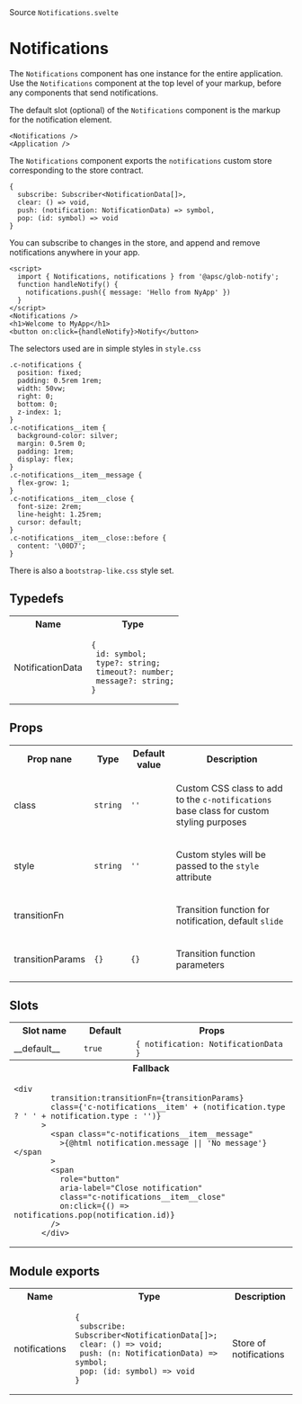 <div class="component__source">Source <code>Notifications.svelte</code></div>
<h1 class="component__name">Notifications</h1>
<div class="component__comment"><p>The <code>Notifications</code> component has one instance for the entire application. Use the <code>Notifications</code> component at the top level of your markup, before any components that send notifications.</p>
<p>The default slot (optional) of the <code>Notifications</code> component is the markup for the notification element.</p>
<pre><code class="language-tsx">&lt;Notifications /&gt;
&lt;Application /&gt;
</code></pre>
<p>The <code>Notifications</code> component exports the <code>notifications</code> custom store corresponding to the store contract.</p>
<pre><code class="language-js">{
  subscribe: Subscriber&lt;NotificationData[]&gt;,
  clear: () =&gt; void,
  push: (notification: NotificationData) =&gt; symbol,
  pop: (id: symbol) =&gt; void
}
</code></pre>
<p>You can subscribe to changes in the store, and append and remove notifications anywhere in your app.</p>
<pre><code class="language-svelte">&lt;script&gt;
  import { Notifications, notifications } from &#39;@apsc/glob-notify&#39;;
  function handleNotify() {
    notifications.push({ message: &#39;Hello from NyApp&#39; })
  }
&lt;/script&gt;
&lt;Notifications /&gt;
&lt;h1&gt;Welcome to MyApp&lt;/h1&gt;
&lt;button on:click={handleNotify}&gt;Notify&lt;/button&gt;
</code></pre>
<p>The selectors used are in simple styles in <code>style.css</code></p>
<pre><code class="language-css">.c-notifications {
  position: fixed;
  padding: 0.5rem 1rem;
  width: 50vw;
  right: 0;
  bottom: 0;
  z-index: 1;
}
.c-notifications__item {
  background-color: silver;
  margin: 0.5rem 0;
  padding: 1rem;
  display: flex;
}
.c-notifications__item__message {
  flex-grow: 1;
}
.c-notifications__item__close {
  font-size: 2rem;
  line-height: 1.25rem;
  cursor: default;
}
.c-notifications__item__close::before {
  content: &#39;\00D7&#39;;
}
</code></pre>
<p>There is also a <code>bootstrap-like.css</code> style set.</p>
</div>
<h2 class="component-tbl-header">Typedefs</h2><table><tr><th>Name</th><th>Type</th></tr><tr><td class="typedef__name">NotificationData</td>
<td class="typedef__type"><pre><code>{
 id: symbol;
 type?: string;
 timeout?: number;
 message?: string;
}
</code></pre>
</td></tr></table>
<h2 class="component-tbl-header">Props</h2><table><tr><th>Prop nane</th><th>Type</th><th>Default value</th><th>Description</th></tr><tr><td class="prop__name">class</td>
<td class="prop__type"><code>string</code></td>
<td class="prop__value"><code>''</code></td>
<td class="prop__description"><p>Custom CSS class to add to the <code>c-notifications</code> base class for custom styling purposes</p>
</td></tr>
<tr><td class="prop__name">style</td>
<td class="prop__type"><code>string</code></td>
<td class="prop__value"><code>''</code></td>
<td class="prop__description"><p>Custom styles will be passed to the <code>style</code> attribute</p>
</td></tr>
<tr><td class="prop__name">transitionFn</td>
<td class="prop__type"></td>
<td class="prop__value"></td>
<td class="prop__description"><p>Transition function for notification, default <code>slide</code></p>
</td></tr>
<tr><td class="prop__name">transitionParams</td>
<td class="prop__type"><code>{}</code></td>
<td class="prop__value"><code>{}</code></td>
<td class="prop__description"><p>Transition function parameters</p>
</td></tr></table>
<h2 class="component-tbl-header">Slots</h2><table><tr><th>Slot name</th><th>Default</th><th>Props</th></tr><tr><td class="slot__name">__default__</td>
<td class="slot__default"><code>true</code></td>
<td class="slot__props"><code>{ notification: NotificationData }</code></td></tr><tr><th colspan="3">Fallback</th></tr>
<tr><td class="slot__fallback" colspan="3"><pre><code>&lt;div
        transition:transitionFn={transitionParams}
        class={&#39;c-notifications__item&#39; + (notification.type ? &#39; &#39; + notification.type : &#39;&#39;)}
      &gt;
        &lt;span class=&quot;c-notifications__item__message&quot;
          &gt;{@html notification.message || &#39;No message&#39;}&lt;/span
        &gt;
        &lt;span
          role=&quot;button&quot;
          aria-label=&quot;Close notification&quot;
          class=&quot;c-notifications__item__close&quot;
          on:click={() =&gt; notifications.pop(notification.id)}
        /&gt;
      &lt;/div&gt;
</code></pre>
</td></tr></table>
<h2 class="component-tbl-header">Module exports</h2><table><tr><th>Name</th><th>Type</th><th>Description</th></tr><tr><td class="exports__name">notifications</td>
<td class="exports__type"><pre><code>{
 subscribe: Subscriber&lt;NotificationData[]&gt;;
 clear: () =&gt; void;
 push: (n: NotificationData) =&gt; symbol;
 pop: (id: symbol) =&gt; void
}
</code></pre>
</td>
<td class="exports__description">Store of notifications</td></tr></table>